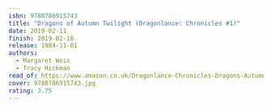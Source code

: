 ```yaml
---
isbn: 9780786915743
title: "Dragons of Autumn Twilight (Dragonlance: Chronicles #1)"
date: 2019-02-11
finish: 2019-02-18
release: 1984-11-01
authors:
  - Margaret Weis
  - Tracy Hickman
read_of: https://www.amazon.co.uk/Dragonlance-Chronicles-Dragons-Autumn-Twilight/dp/0140087184/ref=sr_1_3
cover: 9780786915743.jpg
rating: 3.75
---
```

